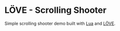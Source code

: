 # LÖVE - Scrolling Shooter

Simple scrolling shooter demo built with [Lua](https://love2d.org/) and [LÖVE](https://love2d.org/).
